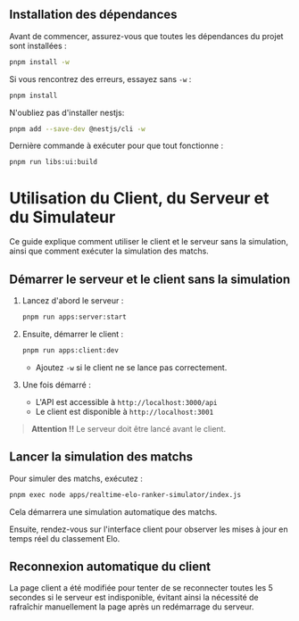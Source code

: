 ## Installation des dépendances

Avant de commencer, assurez-vous que toutes les dépendances du projet sont installées :

```bash
pnpm install -w
```

Si vous rencontrez des erreurs, essayez sans `-w` :

```bash
pnpm install
```

N'oubliez pas d'installer nestjs:

```bash
pnpm add --save-dev @nestjs/cli -w
```

Dernière commande à exécuter pour que tout fonctionne :
```bash
pnpm run libs:ui:build
```

# Utilisation du Client, du Serveur et du Simulateur

Ce guide explique comment utiliser le client et le serveur sans la simulation, ainsi que comment exécuter la simulation des matchs.

## Démarrer le serveur et le client sans la simulation

1. Lancez d'abord le serveur :
   ```bash
   pnpm run apps:server:start
   ```
2. Ensuite, démarrer le client :
   ```bash
   pnpm run apps:client:dev
   ```
   - Ajoutez `-w` si le client ne se lance pas correctement.

3. Une fois démarré :
   - L'API est accessible à `http://localhost:3000/api`
   - Le client est disponible à `http://localhost:3001`

> **Attention !!** Le serveur doit être lancé avant le client.

## Lancer la simulation des matchs

Pour simuler des matchs, exécutez :
```bash
pnpm exec node apps/realtime-elo-ranker-simulator/index.js
```
Cela démarrera une simulation automatique des matchs.

Ensuite, rendez-vous sur l'interface client pour observer les mises à jour en temps réel du classement Elo.

## Reconnexion automatique du client

La page client a été modifiée pour tenter de se reconnecter toutes les 5 secondes si le serveur est indisponible, évitant ainsi la nécessité de rafraîchir manuellement la page après un redémarrage du serveur.
